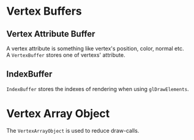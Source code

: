 ﻿# Vertex Buffers
## Vertex Attribute Buffer
A vertex attribute is something like vertex's position, color, normal etc.  
A `VertexBuffer` stores one of vertexs' attribute.  
## IndexBuffer
`IndexBuffer` stores the indexes of rendering when using `glDrawElements`.
# Vertex Array Object
The `VertexArrayObject` is used to reduce draw-calls.
